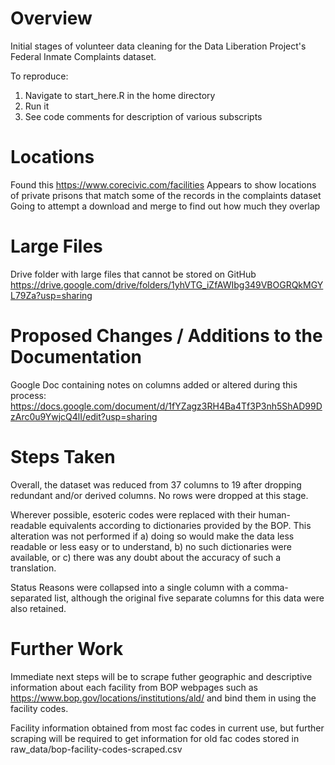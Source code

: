 # Overview
Initial stages of volunteer data cleaning for the Data Liberation Project's Federal Inmate Complaints dataset.

To reproduce:
1) Navigate to start_here.R in the home directory
2) Run it
3) See code comments for description of various subscripts

# Locations
Found this https://www.corecivic.com/facilities
Appears to show locations of private prisons that match some of the records in the complaints dataset
Going to attempt a download and merge to find out how much they overlap

# Large Files
Drive folder with large files that cannot be stored on GitHub
https://drive.google.com/drive/folders/1yhVTG_iZfAWIbg349VBOGRQkMGYL79Za?usp=sharing

# Proposed Changes / Additions to the Documentation
Google Doc containing notes on columns added or altered during this process:
https://docs.google.com/document/d/1fYZagz3RH4Ba4Tf3P3nh5ShAD99DzArc0u9YwjcQ4lI/edit?usp=sharing

# Steps Taken
Overall, the dataset was reduced from 37 columns to 19 after dropping redundant and/or derived columns. No rows were dropped at this stage.

Wherever possible, esoteric codes were replaced with their human-readable equivalents according to dictionaries provided by the BOP.
This alteration was not performed if a) doing so would make the data less readable or less easy or to understand, b) no such dictionaries
were available, or c) there was any doubt about the accuracy of such a translation.

Status Reasons were collapsed into a single column with a comma-separated list, although the original five separate columns
for this data were also retained.

# Further Work
Immediate next steps will be to scrape futher geographic and descriptive information about each facility from BOP webpages such as https://www.bop.gov/locations/institutions/ald/ and bind them in using the facility codes.

Facility information obtained from most fac codes in current use, but further scraping will be required to get information for old fac codes stored in raw_data/bop-facility-codes-scraped.csv
